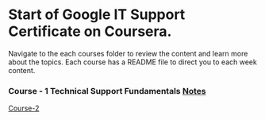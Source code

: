 # Start of Google IT Support Certificate on Coursera.

Navigate to the each courses folder to review the content and learn more about the topics. Each course has a README file to direct you to each week content.

### Course - 1 Technical Support Fundamentals [Notes](Course-1-Techincal-Support-Fundamentals/README.md)  
  
[Course-2]()